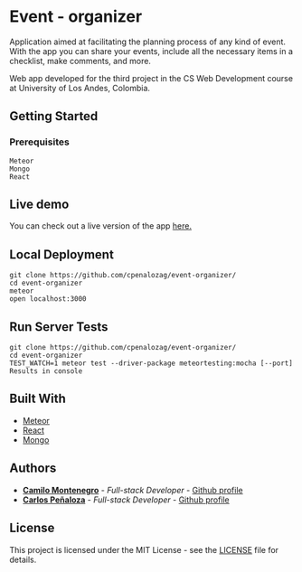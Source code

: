 # Event - organizer
<!--Camilo Zambrano: It's recommended to also have the motivation or spand further on your description-->
Application aimed at facilitating the planning process of any kind of event. With the app you can share your events, include all the necessary items in a checklist, make comments, and more.

Web app developed for the third project in the CS Web Development course at University of Los Andes, Colombia.

## Getting Started



### Prerequisites

```
Meteor
Mongo
React
```

## Live demo
<!--Camilo Zambrano: You forgot a space here :p-->
You can check out a live version of the app [here.](https://event-manager-webapp.herokuapp.com)

## Local Deployment


```
git clone https://github.com/cpenalozag/event-organizer/
cd event-organizer
meteor
open localhost:3000
```

## Run Server Tests

```
git clone https://github.com/cpenalozag/event-organizer/
cd event-organizer
TEST_WATCH=1 meteor test --driver-package meteortesting:mocha [--port]
Results in console
```

## Built With

* [Meteor](https://www.meteor.com)
* [React](https://reactjs.org)
* [Mongo](https://www.mongodb.com) 


## Authors

* **[Camilo Montenegro](https://ca-montenegro.github.io/)** - *Full-stack Developer* - [Github profile](https://github.com/ca-montenegro)
* **[Carlos Peñaloza](https://cpenalozag.github.io/)** - *Full-stack Developer* - [Github profile](https://github.com/cpenalozag)


## License

This project is licensed under the MIT License - see the [LICENSE](LICENSE) file for details.

 

